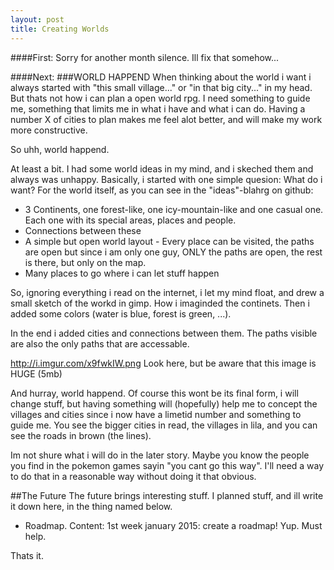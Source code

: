 ```yaml
---
layout: post
title: Creating Worlds
---
```


####First: Sorry for another month silence. Ill fix that somehow...

####Next: 
###WORLD HAPPEND
When thinking about the world i want i always started with "this small village..." or "in that big city..." in my head.
But thats not how i can plan a open world rpg. I need  something to guide me, something that limits me in what i have and what i can do.
Having a number X of cities to plan makes me feel alot better, and will make my work more constructive.

So uhh, world happend.

At least a bit. I had some world ideas in my mind, and i skeched them and always was unhappy.
Basically, i started with one simple quesion: What do i want? For the world itself, as you can see in the "ideas"-blahrg on github:

* 3 Continents, one forest-like, one icy-mountain-like and one casual one. Each one with its special areas, places and people.
* Connections between these
* A simple but open world layout - Every place can be visited, the paths are open but since i am only one guy, ONLY the paths are open, the rest is there, but only on the map.
* Many places to go where i can let stuff happen

So, ignoring everything i read on the internet, i let my mind float, and drew a small sketch of the workd in gimp. How i imaginded the continets.
Then i added some colors (water is blue, forest is green, ...).

In the end i added cities and connections between them. The paths visible are also the only paths that are accessable.

http://i.imgur.com/x9fwkIW.png Look here, but be aware that this image is HUGE (5mb)

And hurray, world happend. Of course this wont be its final form, i will change stuff, but having something will (hopefully) help me to concept the villages and cities since i now have a limetid number and something to guide me.
You see the bigger cities in read, the villages in lila, and you can see the roads in brown (the lines). 

Im not shure what i will do in the later story. Maybe you know the people you find in the pokemon games sayin "you cant go this way".
I'll need a way to do that in a reasonable way without doing it that obvious. 

##The Future
The future brings interesting stuff. I planned stuff, and ill write it down here, in the thing named below.
* Roadmap. Content: 1st week january 2015: create a roadmap!
Yup. Must help.

Thats it. 
